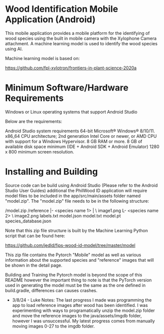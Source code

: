 Wood Identification Mobile Application (Android)
================================================

This mobile application provides a mobile platform for the identifying of wood species using
the built in mobile camera with the Xylophone Camera attachment. A machine learning model
is used to identify the wood species using AI.

Machine learning model is based on:

https://github.com/fpl-xylotron/frontiers-in-plant-science-2020a

Minimum Software/Hardware Requirements
====================

Windows or Linux operating systems that support Android Studio

Below are the requirements:

Android Studio system requirements
64-bit Microsoft® Windows® 8/10/11.
x86_64 CPU architecture; 2nd generation Intel Core or newer, or AMD CPU with support for a Windows Hypervisor.
8 GB RAM or more.
8 GB of available disk space minimum (IDE + Android SDK + Android Emulator)
1280 x 800 minimum screen resolution.

Installing and Building
=======================

Source code can be build using Android Studio (Please refer to the Android Studio User Guides) additional
the PhilWood ID application will require model files to be included in the app/src/main/assets folder
named "model.zip". The "model.zip" file needs to be in the following structure:

/model.zip
    /reference
        |- <species name 1>
        |    \ image1.png
        L- <species name 2>
             \ image2.png
    labels.txt
    model.json
    model.txt
    model.pt
    species_database.json

Note that this zip file structure is built by the Machine Learning Python script that
can be found here:

https://github.com/jedld/fips-wood-id-model/tree/master/model

This zip file contains the Pytorch "Mobile" model as well as various information about
the supported species and "reference" images that will be shown in the detail page.

Building and Training the Pytorch model is beyond the scope of this README however the important thing to
note is that the PyTorch version used in generating the model must be the same as the one
defined in build.gradle, differences can causes crashes.

* 3/8/24 - Luke Notes: The last progress I made was programming the app to load reference images after wood has been identified. I was experimenting with ways to programatically unzip the model.zip folder and move the reference images to the java/assets/imgdb folder, however I was unsuccessful. My latest progress comes from manually moving images 0-27 to the imgdb folder. 

    
